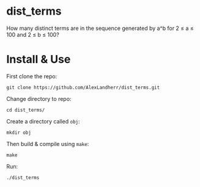 # dist_terms
How many distinct terms are in the sequence generated by a^b for 2 ≤ a ≤ 100 and 2 ≤ b ≤ 100?

# Install & Use
First clone the repo:
```
git clone https://github.com/AlexLandherr/dist_terms.git
```
Change directory to repo:
```
cd dist_terms/
```
Create a directory called `obj`:
```
mkdir obj
```
Then build & compile using `make`:
```
make
```

Run:
```
./dist_terms
```

